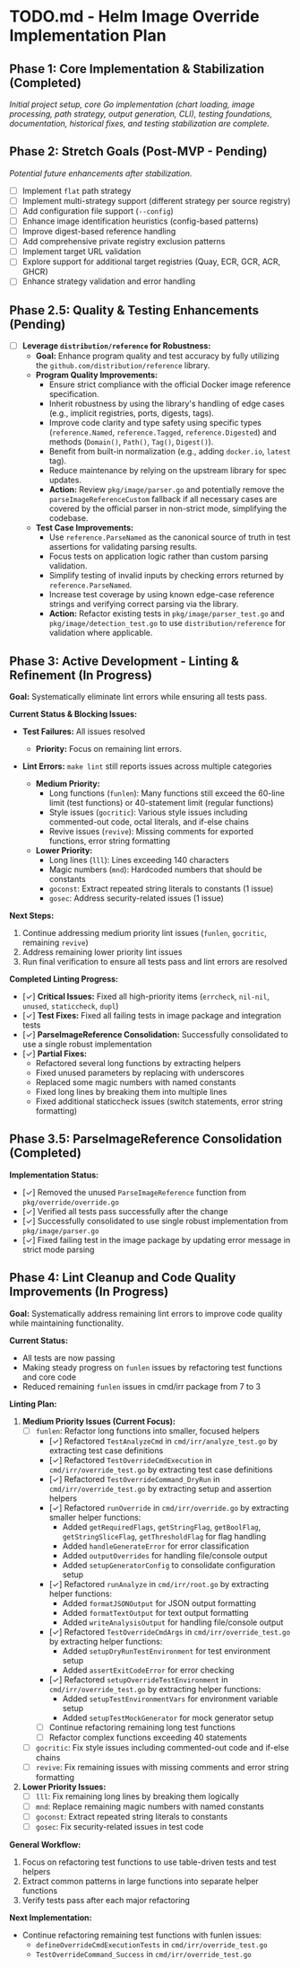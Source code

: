 # TODO.md - Helm Image Override Implementation Plan

## Phase 1: Core Implementation & Stabilization (Completed)
*Initial project setup, core Go implementation (chart loading, image processing, path strategy, output generation, CLI), testing foundations, documentation, historical fixes, and testing stabilization are complete.*

## Phase 2: Stretch Goals (Post-MVP - Pending)
*Potential future enhancements after stabilization.*
- [ ] Implement `flat` path strategy
- [ ] Implement multi-strategy support (different strategy per source registry)
- [ ] Add configuration file support (`--config`)
- [ ] Enhance image identification heuristics (config-based patterns)
- [ ] Improve digest-based reference handling
- [ ] Add comprehensive private registry exclusion patterns
- [ ] Implement target URL validation
- [ ] Explore support for additional target registries (Quay, ECR, GCR, ACR, GHCR)
- [ ] Enhance strategy validation and error handling

## Phase 2.5: Quality & Testing Enhancements (Pending)
- [ ] **Leverage `distribution/reference` for Robustness:**
    - **Goal:** Enhance program quality and test accuracy by fully utilizing the `github.com/distribution/reference` library.
    - **Program Quality Improvements:**
        - Ensure strict compliance with the official Docker image reference specification.
        - Inherit robustness by using the library's handling of edge cases (e.g., implicit registries, ports, digests, tags).
        - Improve code clarity and type safety using specific types (`reference.Named`, `reference.Tagged`, `reference.Digested`) and methods (`Domain()`, `Path()`, `Tag()`, `Digest()`).
        - Benefit from built-in normalization (e.g., adding `docker.io`, `latest` tag).
        - Reduce maintenance by relying on the upstream library for spec updates.
        - **Action:** Review `pkg/image/parser.go` and potentially remove the `parseImageReferenceCustom` fallback if all necessary cases are covered by the official parser in non-strict mode, simplifying the codebase.
    - **Test Case Improvements:**
        - Use `reference.ParseNamed` as the canonical source of truth in test assertions for validating parsing results.
        - Focus tests on application logic rather than custom parsing validation.
        - Simplify testing of invalid inputs by checking errors returned by `reference.ParseNamed`.
        - Increase test coverage by using known edge-case reference strings and verifying correct parsing via the library.
        - **Action:** Refactor existing tests in `pkg/image/parser_test.go` and `pkg/image/detection_test.go` to use `distribution/reference` for validation where applicable.

## Phase 3: Active Development - Linting & Refinement (In Progress)

**Goal:** Systematically eliminate lint errors while ensuring all tests pass.

**Current Status & Blocking Issues:**
*   **Test Failures:** All issues resolved
    *   **Priority:** Focus on remaining lint errors.

*   **Lint Errors:** `make lint` still reports issues across multiple categories
    *   **Medium Priority:**
        - Long functions (`funlen`): Many functions still exceed the 60-line limit (test functions) or 40-statement limit (regular functions)
        - Style issues (`gocritic`): Various style issues including commented-out code, octal literals, and if-else chains
        - Revive issues (`revive`): Missing comments for exported functions, error string formatting
    *   **Lower Priority:**
        - Long lines (`lll`): Lines exceeding 140 characters
        - Magic numbers (`mnd`): Hardcoded numbers that should be constants
        - `goconst`: Extract repeated string literals to constants (1 issue) 
        - `gosec`: Address security-related issues (1 issue)

**Next Steps:**
1. Continue addressing medium priority lint issues (`funlen`, `gocritic`, remaining `revive`)
2. Address remaining lower priority lint issues
3. Run final verification to ensure all tests pass and lint errors are resolved

**Completed Linting Progress:**
- [✓] **Critical Issues:** Fixed all high-priority items (`errcheck`, `nil-nil`, `unused`, `staticcheck`, `dupl`)
- [✓] **Test Fixes:** Fixed all failing tests in image package and integration tests
- [✓] **ParseImageReference Consolidation:** Successfully consolidated to use a single robust implementation
- [✓] **Partial Fixes:** 
  - Refactored several long functions by extracting helpers
  - Fixed unused parameters by replacing with underscores
  - Replaced some magic numbers with named constants
  - Fixed long lines by breaking them into multiple lines
  - Fixed additional staticcheck issues (switch statements, error string formatting)

## Phase 3.5: ParseImageReference Consolidation (Completed)

**Implementation Status:**
- [✓] Removed the unused `ParseImageReference` function from `pkg/override/override.go`
- [✓] Verified all tests pass successfully after the change
- [✓] Successfully consolidated to use single robust implementation from `pkg/image/parser.go`
- [✓] Fixed failing test in the image package by updating error message in strict mode parsing

## Phase 4: Lint Cleanup and Code Quality Improvements (In Progress)

**Goal:** Systematically address remaining lint errors to improve code quality while maintaining functionality.

**Current Status:**
- All tests are now passing
- Making steady progress on `funlen` issues by refactoring test functions and core code
- Reduced remaining `funlen` issues in cmd/irr package from 7 to 3

**Linting Plan:**
1. **Medium Priority Issues (Current Focus):**
   - [ ] `funlen`: Refactor long functions into smaller, focused helpers
      - [✓] Refactored `TestAnalyzeCmd` in `cmd/irr/analyze_test.go` by extracting test case definitions
      - [✓] Refactored `TestOverrideCmdExecution` in `cmd/irr/override_test.go` by extracting test case definitions
      - [✓] Refactored `TestOverrideCommand_DryRun` in `cmd/irr/override_test.go` by extracting setup and assertion helpers
      - [✓] Refactored `runOverride` in `cmd/irr/override.go` by extracting smaller helper functions:
         - Added `getRequiredFlags`, `getStringFlag`, `getBoolFlag`, `getStringSliceFlag`, `getThresholdFlag` for flag handling
         - Added `handleGenerateError` for error classification
         - Added `outputOverrides` for handling file/console output
         - Added `setupGeneratorConfig` to consolidate configuration setup
      - [✓] Refactored `runAnalyze` in `cmd/irr/root.go` by extracting helper functions:
         - Added `formatJSONOutput` for JSON output formatting
         - Added `formatTextOutput` for text output formatting
         - Added `writeAnalysisOutput` for handling file/console output
      - [✓] Refactored `TestOverrideCmdArgs` in `cmd/irr/override_test.go` by extracting helper functions:
         - Added `setupDryRunTestEnvironment` for test environment setup
         - Added `assertExitCodeError` for error checking
      - [✓] Refactored `setupOverrideTestEnvironment` in `cmd/irr/override_test.go` by extracting helper functions:
         - Added `setupTestEnvironmentVars` for environment variable setup
         - Added `setupTestMockGenerator` for mock generator setup
      - [ ] Continue refactoring remaining long test functions
      - [ ] Refactor complex functions exceeding 40 statements
   - [ ] `gocritic`: Fix style issues including commented-out code and if-else chains
   - [ ] `revive`: Fix remaining issues with missing comments and error string formatting

2. **Lower Priority Issues:**
   - [ ] `lll`: Fix remaining long lines by breaking them logically
   - [ ] `mnd`: Replace remaining magic numbers with named constants
   - [ ] `goconst`: Extract repeated string literals to constants
   - [ ] `gosec`: Fix security-related issues in test code

**General Workflow:**
1. Focus on refactoring test functions to use table-driven tests and test helpers
2. Extract common patterns in large functions into separate helper functions
3. Verify tests pass after each major refactoring

**Next Implementation:**
- Continue refactoring remaining test functions with funlen issues:
  - `defineOverrideCmdExecutionTests` in `cmd/irr/override_test.go`
  - `TestOverrideCommand_Success` in `cmd/irr/override_test.go`